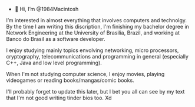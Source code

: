 - 👋 Hi, I’m @1984Macintosh
  
I’m interested in almost everything that involves computers and technolgy. By the time I am writing this discription, I'm finishing my bachelor degree in Network Engineering at the University of Brasilia, Brazil, and working at Banco do Brasil as a software developer. 

I enjoy studying mainly topics envolving networking, micro processors, cryptography, telecommunications and programming in general (especially C++, Java and low level programming).

When I'm not studying computer science, I enjoy movies, playing videogames or reading books/mangas/comic books.

I'll probably forget to update this later, but I bet you all can see by my text that I'm not good writing tinder bios too. Xd


<!---
1984Macintosh/1984Macintosh is a ✨ special ✨ repository because its `README.md` (this file) appears on your GitHub profile.
You can click the Preview link to take a look at your changes.
--->
